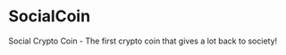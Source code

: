 SocialCoin
==========

Social Crypto Coin - The first crypto coin that gives a lot back to society!
